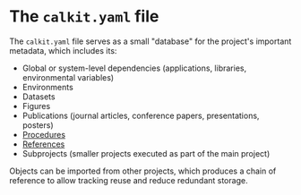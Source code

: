 # The `calkit.yaml` file

The `calkit.yaml` file serves as a small "database"
for the project's important metadata, which includes its:

- Global or system-level dependencies
  (applications, libraries, environmental variables)
- Environments
- Datasets
- Figures
- Publications (journal articles, conference papers, presentations, posters)
- [Procedures](tutorials/procedures.md)
- [References](references.md)
- Subprojects (smaller projects executed as part of the main project)

Objects can be imported from other projects,
which produces a chain of reference to allow tracking reuse
and reduce redundant storage.
